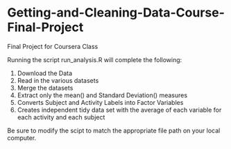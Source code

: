 # Getting-and-Cleaning-Data-Course-Final-Project
Final Project for Coursera Class

Running the script run_analysis.R will complete the following:

1) Download the Data
2) Read in the various datasets
3) Merge the datasets
4) Extract only the mean() and Standard Deviation() measures
5) Converts Subject and Activity Labels into Factor Variables
6) Creates independent tidy data set with the average of each variable for each activity and each subject

Be sure to modify the scipt to match the appropriate file path on your local computer.
